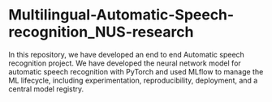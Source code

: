 # Multilingual-Automatic-Speech-recognition_NUS-research
In this repository, we have developed an end to end Automatic speech recognition project. We have developed the neural network model for automatic speech recognition with PyTorch and used MLflow to manage the ML lifecycle, including experimentation, reproducibility, deployment, and a central model registry.
